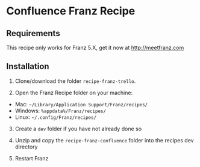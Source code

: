 # Confluence Franz Recipe

## Requirements
This recipe only works for Franz 5.X, get it now at http://meetfranz.com

## Installation

1. Clone/download the folder `recipe-franz-trello`.

2. Open the Franz Recipe folder on your machine:
  * Mac: `~/Library/Application Support/Franz/recipes/`
  * Windows: `%appdata%/Franz/recipes/`
  * Linux: `~/.config/Franz/recipes/`

3. Create a `dev` folder if you have not already done so

3. Unzip and copy the `recipe-franz-confluence` folder into the recipes dev directory

4. Restart Franz